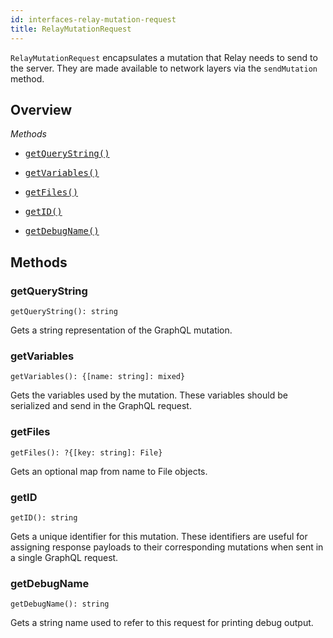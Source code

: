 ```yaml
---
id: interfaces-relay-mutation-request
title: RelayMutationRequest
---
```


`RelayMutationRequest` encapsulates a mutation that Relay needs to send to the server. They are made available to network layers via the `sendMutation` method.

## Overview

*Methods*

<ul class="apiIndex">
  <li>
    <a href="#getquerystring">
      <pre>getQueryString()</pre>
    </a>
  </li>
  <li>
    <a href="#getvariables">
      <pre>getVariables()</pre>
    </a>
  </li>
  <li>
    <a href="#getfiles">
      <pre>getFiles()</pre>
    </a>
  </li>
  <li>
    <a href="#getid">
      <pre>getID()</pre>
    </a>
  </li>
  <li>
    <a href="#getdebugname">
      <pre>getDebugName()</pre>
    </a>
  </li>
</ul>


## Methods

### getQueryString

```
getQueryString(): string
```

Gets a string representation of the GraphQL mutation.

### getVariables

```
getVariables(): {[name: string]: mixed}
```

Gets the variables used by the mutation. These variables should be serialized and send in the GraphQL request.

### getFiles

```
getFiles(): ?{[key: string]: File}
```

Gets an optional map from name to File objects.

### getID

```
getID(): string
```

Gets a unique identifier for this mutation. These identifiers are useful for assigning response payloads to their corresponding mutations when sent in a single GraphQL request.

### getDebugName

```
getDebugName(): string
```

Gets a string name used to refer to this request for printing debug output.
